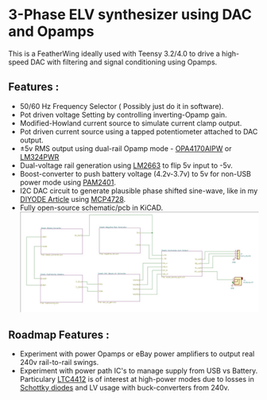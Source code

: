 # 3-Phase ELV synthesizer using DAC and Opamps

This is a FeatherWing ideally used with Teensy 3.2/4.0 to drive a high-speed DAC with 
filtering and signal conditioning using Opamps.

## Features :
- 50/60 Hz Frequency Selector ( Possibly just do it in software).
- Pot driven voltage Setting by controlling inverting-Opamp gain.
- Modified-Howland current source to simulate current clamp output.
- Pot driven current source using a tapped potentiometer attached to DAC output.
- ±5v RMS output using dual-rail Opamp mode - [OPA4170AIPW](https://au.element14.com/texas-instruments/opa4170aipw/op-amp-quad-rro-1mhz-14tssop/dp/2095843) or [LM324PWR](https://au.element14.com/texas-instruments/lm324pwr/ic-op-amp-1-2mhz-0-5v-us-tssop/dp/2342289)
- Dual-voltage rail generation using [LM2663](https://au.element14.com/texas-instruments/lm2663mx-nopb/dc-dc-charge-pump-inverting-soic/dp/3008264) to flip 5v input to -5v.
- Boost-converter to push battery voltage (4.2v-3.7v) to 5v for non-USB power mode using [PAM2401](https://au.mouser.com/datasheet/2/115/PAM2401-347378.pdf).
- I2C DAC circuit to generate plausible phase shifted sine-wave, like in my [DIYODE 
Article](https://diyodemag.com/features/safe_3-phase_generator) using [MCP4728](https://au.element14.com/microchip/mcp4728-e-un/ic-dac-12bit-quad-10msop/dp/1800217).
- Fully open-source schematic/pcb in KiCAD.
![Schematic Screenshot](https://raw.githubusercontent.com/whatnick/Tph_Synth_Featherwing/master/doc/block_schematic.JPG)


## Roadmap Features :
- Experiment with power Opamps or eBay power amplifiers to output real 240v rail-to-rail swings.
- Experiment with power path IC's to manage supply from USB vs Battery. Particulary [LTC4412](https://www.analog.com/media/en/technical-documentation/data-sheets/4412fb.pdf) is of interest at high-power modes due to losses in [Schottky diodes](https://www.analog.com/media/en/technical-documentation/product-information/Battery_Management_Soulutions_PowerPath.pdf) and LV usage with buck-converters from 240v.
